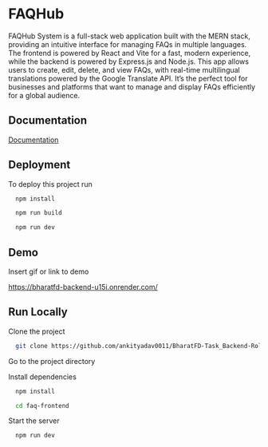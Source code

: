 
# FAQHub

FAQHub  System is a full-stack web application built with the MERN stack, providing an intuitive interface for managing FAQs in multiple languages. The frontend is powered by React and Vite for a fast, modern experience, while the backend is powered by Express.js and Node.js. This app allows users to create, edit, delete, and view FAQs, with real-time multilingual translations powered by the Google Translate API. It’s the perfect tool for businesses and platforms that want to manage and display FAQs efficiently for a global audience.


## Documentation

[Documentation](https://linktodocumentation)


## Deployment

To deploy this project run

```bash
  npm install 
```

```bash
  npm run build 
```

```bash
  npm run dev 
```
## Demo

Insert gif or link to demo

https://bharatfd-backend-u15i.onrender.com/ 

## Run Locally

Clone the project

```bash
  git clone https://github.com/ankityadav0011/BharatFD-Task_Backend-Role.git
```

Go to the project directory



Install dependencies

```bash
  npm install
```

```bash
  cd faq-frontend
```

Start the server

```bash
  npm run dev 
```

